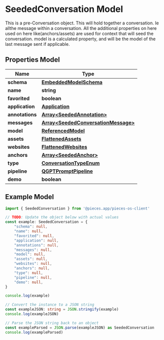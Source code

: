 
# SeededConversation Model

This is a pre-Conversation object.  This will hold together a conversation. Ie allthe message within a conversation.  All the additional properties on here used on here like(anchors/assets) are used for context that will seed the conversation.  model is a calculated property, and will be the model of the last message sent if applicable.

## Properties Model

Name | Type
------------ | -------------
**schema** | [**EmbeddedModelSchema**](EmbeddedModelSchema)
**name** | **string**
**favorited** | **boolean**
**application** | [**Application**](Application)
**annotations** | [**Array&lt;SeededAnnotation&gt;**](SeededAnnotation)
**messages** | [**Array&lt;SeededConversationMessage&gt;**](SeededConversationMessage)
**model** | [**ReferencedModel**](ReferencedModel)
**assets** | [**FlattenedAssets**](FlattenedAssets)
**websites** | [**FlattenedWebsites**](FlattenedWebsites)
**anchors** | [**Array&lt;SeededAnchor&gt;**](SeededAnchor)
**type** | [**ConversationTypeEnum**](ConversationTypeEnum)
**pipeline** | [**QGPTPromptPipeline**](QGPTPromptPipeline)
**demo** | **boolean**

## Example Model

```typescript
import { SeededConversation } from '@pieces.app/pieces-os-client'

// TODO: Update the object below with actual values
const example: SeededConversation = {
    "schema": null,
    "name": null,
    "favorited": null,
    "application": null,
    "annotations": null,
    "messages": null,
    "model": null,
    "assets": null,
    "websites": null,
    "anchors": null,
    "type": null,
    "pipeline": null,
    "demo": null,
}

console.log(example)

// Convert the instance to a JSON string
const exampleJSON: string = JSON.stringify(example)
console.log(exampleJSON)

// Parse the JSON string back to an object
const exampleParsed = JSON.parse(exampleJSON) as SeededConversation
console.log(exampleParsed)
```


